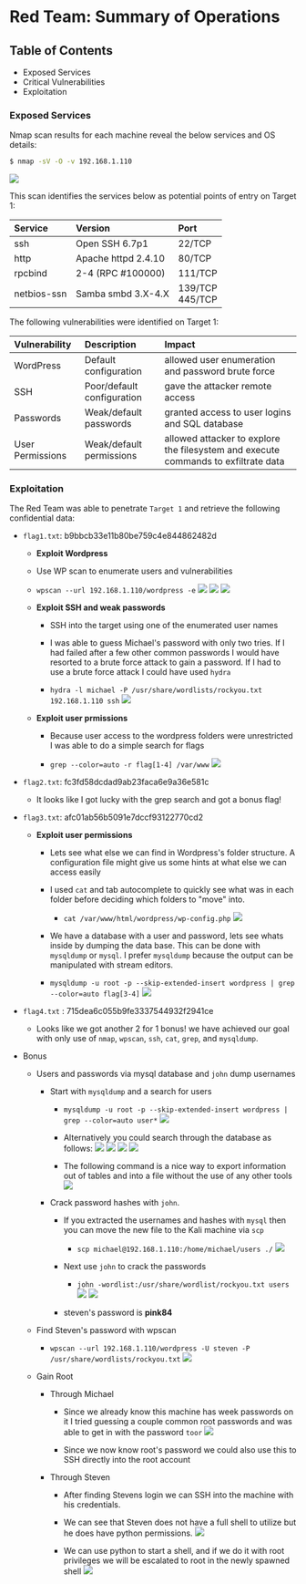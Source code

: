 # Red Team: Summary of Operations

## Table of Contents
- Exposed Services
- Critical Vulnerabilities
- Exploitation

### Exposed Services

Nmap scan results for each machine reveal the below services and OS details:

   ```bash
   $ nmap -sV -O -v 192.168.1.110 
   ```
  ![](./images/nmap-target1.png)

This scan identifies the services below as potential points of entry on Target 1:

  | Service | Version | Port |
  | :- | :- | :- |
  | ssh | Open SSH 6.7p1 | 22/TCP | 
  | http | Apache httpd 2.4.10 | 80/TCP |
  | rpcbind | 2-4 (RPC #100000) | 111/TCP |
  | netbios-ssn| Samba smbd 3.X-4.X | 139/TCP</br >445/TCP|

The following vulnerabilities were identified on Target 1:

  | Vulnerability | Description | Impact |
  | :- |:- | :- |
  | WordPress | Default configuration | allowed user enumeration and password brute force |
  | SSH | Poor/default configuration | gave the attacker remote access|
  | Passwords| Weak/default passwords | granted access to user logins and SQL database|
  | User Permissions | Weak/default permissions | allowed attacker to explore the filesystem and execute commands to exfiltrate data

### Exploitation

The Red Team was able to penetrate `Target 1` and retrieve the following confidential data:

  - `flag1.txt`: b9bbcb33e11b80be759c4e844862482d
     - **Exploit Wordpress**

      - Use WP scan to enumerate users and vulnerabilities 

      - `wpscan --url 192.168.1.110/wordpress -e`
      ![](./images/wpscan01.png) 
      ![](./images/wpscan02.png)
      ![](./images/wpscan03.png)

    - **Exploit SSH and weak passwords**
    
      - SSH into the target using one of the enumerated user names

      - I was able to guess Michael's password with only two tries. If I had failed after a few other common passwords I would have resorted to a brute force attack to gain a password. If I had to use a brute force attack I could have used `hydra`

      - `hydra -l michael -P /usr/share/wordlists/rockyou.txt 192.168.1.110 ssh`
      ![](./images/ssh_michael.png)

    - **Exploit user prmissions**

      - Because user access to the wordpress folders were unrestricted I was able to do a simple search for flags

      - `grep --color=auto -r flag[1-4] /var/www`
      ![](./images/grepflags1-2.png)

  - `flag2.txt`: fc3fd58dcdad9ab23faca6e9a36e581c

    - It looks like I got lucky with the grep search and got a bonus flag!

  - `flag3.txt`: afc01ab56b5091e7dccf93122770cd2

    - **Exploit user permissions**
      
      - Lets see what else we can find in Wordpress's folder structure. A configuration file might give us some hints at what else we can access easily

      - I used `cat` and tab autocomplete to quickly see what was in each folder before deciding which folders to "move" into.

        - `cat /var/www/html/wordpress/wp-config.php`
        ![](./images/sql-login.png)

      - We have a database with a user and password, lets see whats inside by dumping the data base. This can be done with `mysqldump` or `mysql`. I prefer `mysqldump` because the output can be manipulated with stream editors. 

      - `mysqldump -u root -p --skip-extended-insert wordpress | grep --color=auto flag[3-4]`
      ![](./images/sql_dump_flags.png)

  - `flag4.txt` : 715dea6c055b9fe3337544932f2941ce

    - Looks like we got another 2 for 1 bonus! we have achieved our goal with only use of  `nmap`, `wpscan`, `ssh`, `cat`, `grep`, and `mysqldump`. 
    
  - Bonus

    - Users and passwords via mysql database and `john`
    dump usernames

      - Start with `mysqldump` and a search for users

        - `mysqldump -u root -p --skip-extended-insert wordpress | grep --color=auto user*`
        ![](./images/sql_dump_users.png)

        - Alternatively you could search through the database as follows:
        ![](./images/sql1.png)
        ![](./images/sql2.png)
        ![](./images/sql3.png)
        ![](./images/sql4.png)

        - The following command is a nice way to export information out of tables and into a file without the use of any other tools
        ![](./images/sql5.png)

      - Crack password hashes with `john`.

        - If you extracted the usernames and hashes with `mysql` then you can move the new file to the Kali machine via `scp`
          - `scp michael@192.168.1.110:/home/michael/users ./`
          ![](./images/john2.png)
        
        - Next use `john` to crack the passwords
          - `john -wordlist:/usr/share/wordlist/rockyou.txt users`
         ![](./images/john3.png)
         ![](./images/john4.png)

        - steven's password is **pink84**

    - Find Steven's password with wpscan
    
      - `wpscan --url 192.168.1.110/wordpress -U steven -P /usr/share/wordlists/rockyou.txt`
      ![](./images/wpscan05.png)

    - Gain Root

      - Through Michael

        - Since we already know this machine has week passwords on it I tried guessing a couple common root passwords and was able to get in with the password `toor`
        ![](./images/michael_root.png)

        - Since we now know root's password we could also use this to SSH directly into the root account

      - Through Steven

        - After finding Stevens login we can SSH into the machine with his credentials. 

        - We can see that Steven does not have a full shell to utilize but he does have python permissions.
        ![](./images/ssh_steven.png)

        - We can use python to start a shell, and if we do it with root privileges we will be escalated to root in the newly spawned shell
        ![](./images/steven_python.png)

